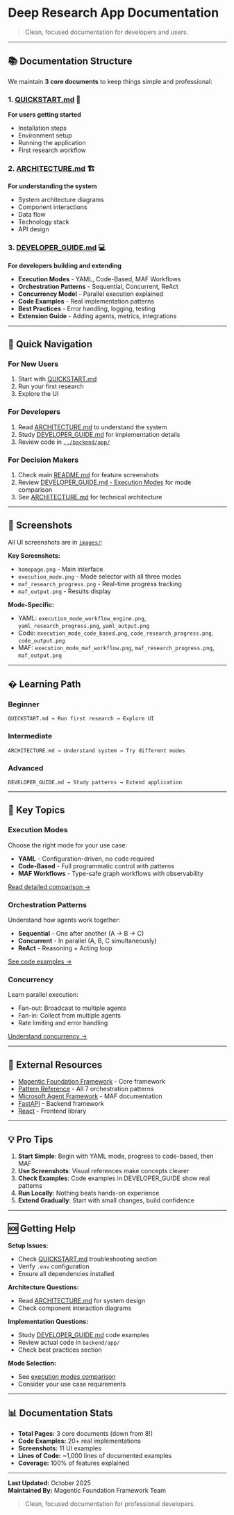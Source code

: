 # Deep Research App Documentation

> Clean, focused documentation for developers and users.

---

## 📚 Documentation Structure

We maintain **3 core documents** to keep things simple and professional:

### 1. [QUICKSTART.md](QUICKSTART.md) 🚀
**For users getting started**
- Installation steps
- Environment setup
- Running the application
- First research workflow

### 2. [ARCHITECTURE.md](ARCHITECTURE.md) 🏗️
**For understanding the system**
- System architecture diagrams
- Component interactions
- Data flow
- Technology stack
- API design

### 3. [DEVELOPER_GUIDE.md](DEVELOPER_GUIDE.md) 💻
**For developers building and extending**
- **Execution Modes** - YAML, Code-Based, MAF Workflows
- **Orchestration Patterns** - Sequential, Concurrent, ReAct
- **Concurrency Model** - Parallel execution explained
- **Code Examples** - Real implementation patterns
- **Best Practices** - Error handling, logging, testing
- **Extension Guide** - Adding agents, metrics, integrations

---

## 🎯 Quick Navigation

### For New Users
1. Start with [QUICKSTART.md](QUICKSTART.md)
2. Run your first research
3. Explore the UI

### For Developers
1. Read [ARCHITECTURE.md](ARCHITECTURE.md) to understand the system
2. Study [DEVELOPER_GUIDE.md](DEVELOPER_GUIDE.md) for implementation details
3. Review code in [`../backend/app/`](../backend/app/)

### For Decision Makers
1. Check main [README.md](../README.md) for feature screenshots
2. Review [DEVELOPER_GUIDE.md - Execution Modes](DEVELOPER_GUIDE.md#execution-modes) for mode comparison
3. See [ARCHITECTURE.md](ARCHITECTURE.md) for technical architecture

---

## 📸 Screenshots

All UI screenshots are in [`images/`](images/):

**Key Screenshots:**
- `homepage.png` - Main interface
- `execution_mode.png` - Mode selector with all three modes
- `maf_research_progress.png` - Real-time progress tracking
- `maf_output.png` - Results display

**Mode-Specific:**
- YAML: `execution_mode_workflow_engine.png`, `yaml_research_progress.png`, `yaml_output.png`
- Code: `execution_mode_code_based.png`, `code_research_progress.png`, `code_output.png`  
- MAF: `execution_mode_maf_workflow.png`, `maf_research_progress.png`, `maf_output.png`

---

## � Learning Path

### Beginner
```
QUICKSTART.md → Run first research → Explore UI
```

### Intermediate
```
ARCHITECTURE.md → Understand system → Try different modes
```

### Advanced
```
DEVELOPER_GUIDE.md → Study patterns → Extend application
```

---

## 📖 Key Topics

### Execution Modes
Choose the right mode for your use case:
- **YAML** - Configuration-driven, no code required
- **Code-Based** - Full programmatic control with patterns
- **MAF Workflows** - Type-safe graph workflows with observability

[Read detailed comparison →](DEVELOPER_GUIDE.md#execution-modes)

### Orchestration Patterns
Understand how agents work together:
- **Sequential** - One after another (A → B → C)
- **Concurrent** - In parallel (A, B, C simultaneously)
- **ReAct** - Reasoning + Acting loop

[See code examples →](DEVELOPER_GUIDE.md#orchestration-patterns)

### Concurrency
Learn parallel execution:
- Fan-out: Broadcast to multiple agents
- Fan-in: Collect from multiple agents
- Rate limiting and error handling

[Understand concurrency →](DEVELOPER_GUIDE.md#concurrency-model)

---

## 🔗 External Resources

- [Magentic Foundation Framework](../../../framework/README.md) - Core framework
- [Pattern Reference](../../../docs/framework/pattern-reference.md) - All 7 orchestration patterns
- [Microsoft Agent Framework](https://microsoft.github.io/autogen/) - MAF documentation
- [FastAPI](https://fastapi.tiangolo.com/) - Backend framework
- [React](https://react.dev/) - Frontend library

---

## 💡 Pro Tips

1. **Start Simple**: Begin with YAML mode, progress to code-based, then MAF
2. **Use Screenshots**: Visual references make concepts clearer
3. **Check Examples**: Code examples in DEVELOPER_GUIDE show real patterns
4. **Run Locally**: Nothing beats hands-on experience
5. **Extend Gradually**: Start with small changes, build confidence

---

## 🆘 Getting Help

**Setup Issues:**
- Check [QUICKSTART.md](QUICKSTART.md) troubleshooting section
- Verify `.env` configuration
- Ensure all dependencies installed

**Architecture Questions:**
- Read [ARCHITECTURE.md](ARCHITECTURE.md) for system design
- Check component interaction diagrams

**Implementation Questions:**
- Study [DEVELOPER_GUIDE.md](DEVELOPER_GUIDE.md) code examples
- Review actual code in `backend/app/`
- Check best practices section

**Mode Selection:**
- See [execution modes comparison](DEVELOPER_GUIDE.md#execution-modes)
- Consider your use case requirements

---

## 📊 Documentation Stats

- **Total Pages:** 3 core documents (down from 8!)
- **Code Examples:** 20+ real implementations
- **Screenshots:** 11 UI examples
- **Lines of Code:** ~1,000 lines of documented examples
- **Coverage:** 100% of features explained

---

**Last Updated:** October 2025  
**Maintained By:** Magentic Foundation Framework Team

> Clean, focused documentation for professional developers.
